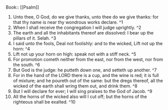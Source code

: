  Book:: [[Psalm]]
 1. Unto thee, O God, do we give thanks, unto thee do we give thanks: for that thy name is near thy wondrous works declare. ^1
 2. When I shall receive the congregation I will judge uprightly. ^2
 3. The earth and all the inhabitants thereof are dissolved: I bear up the pillars of it. Selah. ^3
 4. I said unto the fools, Deal not foolishly: and to the wicked, Lift not up the horn: ^4
 5. Lift not up your horn on high: speak not with a stiff neck. ^5
 6. For promotion cometh neither from the east, nor from the west, nor from the south. ^6
 7. But God is the judge: he putteth down one, and setteth up another. ^7
 8. For in the hand of the LORD there is a cup, and the wine is red; it is full of mixture; and he poureth out of the same: but the dregs thereof, all the wicked of the earth shall wring them out, and drink them. ^8
 9. But I will declare for ever; I will sing praises to the God of Jacob. ^9
 10. All the horns of the wicked also will I cut off; but the horns of the righteous shall be exalted. ^10
